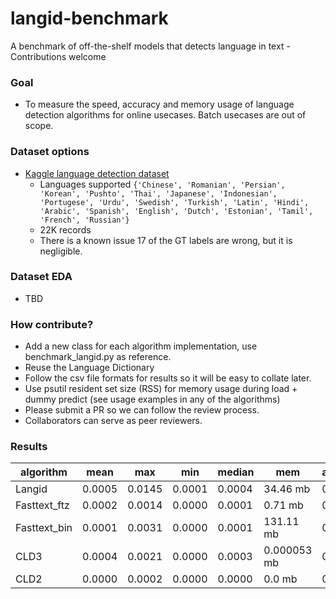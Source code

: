 # langid-benchmark
A benchmark of off-the-shelf models that detects language in text - Contributions welcome

### Goal
- To measure the speed, accuracy and memory usage of language detection algorithms for online usecases. Batch usecases are out of scope.

### Dataset options
- [Kaggle language detection dataset](https://www.kaggle.com/martinkk5575/language-detection)
  - Languages supported ```{'Chinese', 'Romanian', 'Persian', 'Korean', 'Pushto', 'Thai', 'Japanese', 'Indonesian', 'Portugese', 'Urdu', 'Swedish', 'Turkish', 'Latin', 'Hindi', 'Arabic', 'Spanish', 'English', 'Dutch', 'Estonian', 'Tamil', 'French', 'Russian'}```
  - 22K records
  - There is a known issue 17 of the GT labels are wrong, but it is negligible.

### Dataset EDA
- TBD

### How contribute?
- Add a new class for each algorithm implementation, use benchmark_langid.py as reference.
- Reuse the Language Dictionary
- Follow the csv file formats for results so it will be easy to collate later.
- Use psutil resident set size (RSS) for memory usage during load + dummy predict (see usage examples in any of the algorithms)
- Please submit a PR so we can follow the review process.
- Collaborators can serve as peer reviewers.

### Results
| algorithm    | mean   | max    | min    | median | mem         | accuracy |
| ------------ | ------ | ------ | ------ | ------ | ----------- | -------- |
| Langid       | 0.0005 | 0.0145 | 0.0001 | 0.0004 | 34.46 mb    | 0.9543   |
| Fasttext_ftz | 0.0002 | 0.0014 | 0.0000 | 0.0001 | 0.71 mb     | 0.9673   |
| Fasttext_bin | 0.0001 | 0.0031 | 0.0000 | 0.0001 | 131.11 mb   | 0.9751   |
| CLD3         | 0.0004 | 0.0021 | 0.0000 | 0.0003 | 0.000053 mb | 0.9557   |
| CLD2         | 0.0000 | 0.0002 | 0.0000 | 0.0000 | 0.0 mb      | 0.9308   |
